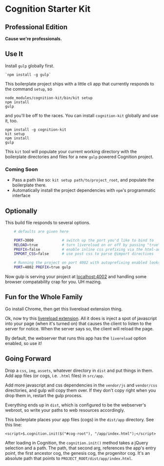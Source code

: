 # Cognition Starter Kit
## Professional Edition

__Cause we're professionals.__

## Use It

Install `gulp` globally first.

    `npm install -g gulp`

This boilerplate project ships with a little cli app that currently responds
to the command `setup`, so

    node_modules/cognition-kit/bin/kit setup
    npm install
    gulp

and you'll be off to the races. You can install `cognition-kit` globally and use
it, too.

    npm install -g cognition-kit
    kit setup
    npm install
    gulp

This `kit` tool will populate your current working directory with
the boilerplate directories and files for a new `gulp` powered Cognition project.

### Coming Soon

* Pass a path like so: `kit setup path/to/project_root`, and populate the boilerplate there.
* Automatically install the project dependencies with `npm`'s programmatic interface

## Optionally

This build file responds to several options.

```sh
    # defaults are given here

    PORT=3000             # switch up the port you'd like to bind to
    RELOAD=true           # turn livereload on or off by passing "true" or "false"
    PREFIX=false          # enable inline css prefixing via the html-autoprefixer postcss module
    IMPORT_CSS=false      # use post css to parse @import directives

    # Running the project on port 4002 with autoprefixing enabled looks like this:
    PORT=4002 PREFIX=true gulp

```

Now gulp is serving your project at [localhost:4002](http://localhost:4002) and
handling some browser compatability crap for you. UH mazing.

## Fun for the Whole Family

Go install Chrome, then get this livereload extension thing.

Ok, now try this [livereload extension](https://chrome.google.com/webstore/detail/livereload/jnihajbhpnppcggbcgedagnkighmdlei?hl=en).
All it does is inject a spot of javascript into your page (when it's turned on)
that causes the client to listen to the server for notice. When the server says
so, the client will reload the page.

By default, the webserver that runs this app has the `livereload` option
enabled, so use it!

## Going Forward

Drop a `css`, `img`, `assets`, whatever directory in `dist` and put things in
them. Add app files (or cogs, i.e. `.html` files) in `src/app`.

Add more javascript and css dependencies in the `vendor/js` and `vendor/css`
directories, and gulp will copy them over.  If they don't copy right when you
drop them in, restart the gulp process.

Everything ends up in `dist`, which is configured to be the webserver's
webroot, so write your paths to web resources accordingly.

This boilerplate places your app files (cogs) in the `dist/app` directory. See this
line:

    <script>$.cognition.init($("#cog-root"), "/app/index.html");</script>

After loading in Cognition, the `cognition.init()` method takes a jQuery selection
and a path.  The path, that second arg, references the app's entry point, the
first ancestor cog, the genesis cog, the progenitor cog. It's an absolute path
that points to `PROJECT_ROOT/dist/app/index.html`.

